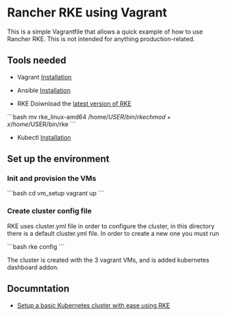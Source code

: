 # Rancher RKE using Vagrant

This is a simple Vagrantfile that allows a quick example of how to use Rancher RKE.
This is not intended for anything production-related.

## Tools needed

- Vagrant
[Installation](https://www.vagrantup.com/docs/installation/)

- Ansible
[Installation](https://docs.ansible.com/ansible/latest/installation_guide/intro_installation.html)

- RKE
Doiwnload the [latest version of RKE](https://github.com/rancher/rke/releases)

´´´bash
mv rke_linux-amd64 /home/$USER/bin/rke
chmod +x /home/$USER/bin/rke
´´´

- Kubectl
[Installation](https://kubernetes.io/docs/tasks/tools/install-kubectl/)

## Set up the environment

### Init and provision the VMs

´´´bash
cd vm_setup
vagrant up
´´´

### Create cluster config file

RKE uses cluster.yml file in order to configure the cluster, in this directory there is a default cluster.yml file. In order to create a new one you must run 

´´´bash
rke config
´´´

The cluster is created with the 3 vagrant VMs, and is added kubernetes dashboard addon.

## Documntation

- [Setup a basic Kubernetes cluster with ease using RKE](https://rancher.com/blog/2018/2018-09-26-setup-basic-kubernetes-cluster-with-ease-using-rke/)
